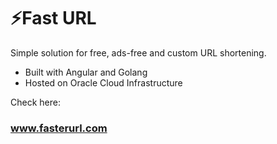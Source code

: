 # ⚡Fast URL 
Simple solution for free, ads-free and custom URL shortening.

- Built with Angular and Golang
- Hosted on Oracle Cloud Infrastructure

Check here:
### www.fasterurl.com

